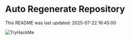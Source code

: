 # Auto Regenerate Repository

This README was last updated: 2025-07-22 16:45:00

 ![TryHackMe](https://tryhackme.com/badge/533634)
